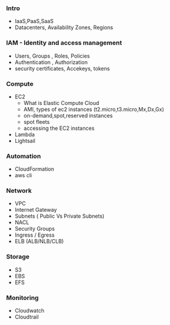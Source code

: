 ### Intro 
* IaaS,PaaS,SaaS
* Datacenters, Availability Zones, Regions 

### IAM - Identity and access management 

* Users, Groups , Roles, Policies
* Authentication , Authorization
* security certificates, Accekeys, tokens

### Compute 
* EC2 
    + What is Elastic Compute Cloud 
    + AMI, types of ec2 instances (t2.micro,t3.micro,Mx,Dx,Gx)
    + on-demand,spot,reserved instances 
    + spot fleets
    + accessing the EC2 instances
* Lambda
* Lightsail

### Automation
* CloudFormation
* aws cli

### Network 
* VPC 
* Internet Gateway
* Subnets ( Public Vs Private Subnets)
* NACL
* Security Groups
* Ingress / Egress
* ELB (ALB/NLB/CLB)


### Storage
* S3
* EBS
* EFS


### Monitoring
* Cloudwatch
* Cloudtrail 

